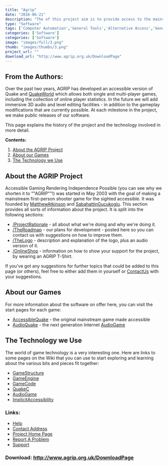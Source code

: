 ```yaml
---
title: "Agrip"
date: "2016-06-21"
description: "The of this project aim is to provide access to the mainstream gaming community not by producing specialist \"\"accessible games\"\" but by making mainstream games - and their associated extension and development tools - accessible. Downloads include an accessible version of Quake, the popular PC game."
type: "Software"
tags: ['Computer Automation','General Tools','Alternative Access','General Tools' ]
categories: ['Software']
categories: ['Software']
image: "images/full/3.png"
thumb: "images/thumbs/3.png"
project_url: ""
download_url: "http://www.agrip.org.uk/DownloadPage"
---
```

From the Authors:
-----------------

  
Over the past two years, AGRIP has developed an accessible version of Quake and <a href="" quakeworld="">QuakeWorld</a> which allows both single and multi-player games, including the collection of online player statistics. In the future we will add immersive 3D audio and level editing facilities - in addition to the gameplay modifications that are currently possible. At each milestone in the project, we make public releases of our software.

This page explains the history of the project and the technology involved in more detail.

**Contents:**

1. <a href="" portal_factory="">About the AGRIP Project</a>
2. <a href="" portal_factory="">About our Games</a>
3. <a href="" portal_factory="">The Technology we Use</a>

About the AGRIP Project
-----------------------

Accessible Gaming Rendering Independence Possible (you can see why we shorten it to ""AGRIP""!) was started in May 2003 with the goal of making a mainstream first-person shooter game for the sighted accessible. It was founded by <a href="" matthewatkinson="">MatthewAtkinson</a> and <a href="" sabahattingucukoglu="">SabahattinGucukoglu</a>. This section provides all sorts of information about the project. It is split into the following sections:

- <a href="" projectinfosection="">/ProjectRationale</a> - all about what we're doing and why we're doing it.
- <a href="" projectinfosection="">/TheRoadmap</a> - our plans for development - posted here so you can contact us with suggestions on how to improve them.
- <a href="" projectinfosection="">/TheLogo</a> - description and explanation of the logo, plus an audio version of it.
- <a href="" projectinfosection="">/OnlineShop</a> - information on how to show your support for the project, by wearing an AGRIP T-Shirt.

If you've got any suggestions for further topics that could be added to this page (or others), feel free to either add them in yourself or <a contactus="" href="">ContactUs</a> with your suggestions.

About our Games
---------------

For more information about the software on offer here, you can visit the start pages for each game:

- <a accessiblequake="" href="">AccessibleQuake</a> - the original mainstream game made accessible
- <a audioquake="" href="">AudioQuake</a> - the next generation Internet <a audiogame="" href="">AudioGame</a>

The Technology we Use
---------------------

The world of game technology is a very interesting one. Here are links to some pages on the Wiki that you can use to start exploring and learning about the various bits and pieces fit together:

- <a gamestructure="" href="">GameStructure</a>
- <a gameengine="" href="">GameEngine</a>
- <a gamecode="" href="">GameCode</a>
- <a href="" quakec="">QuakeC</a>
- <a audiogame="" href="">AudioGame</a>
- <a href="" implicitaccessibility="">ImplicitAccessibility</a>

### Links:
- <a href="http://www.agrip.org.uk/DevelopmentSection">Help</a>
- <a href="mailto:developer@agrip.org.uk">Contact Address</a>
- <a href="http://www.agrip.org.uk/FrontPage">Project Home Page</a>
- <a href="http://www.agrip.org.uk/ContactUs">Report A Problem</a>
- <a href="http://www.agrip.org.uk/CommunityResources/MailingLists">Support</a>

### Download: http://www.agrip.org.uk/DownloadPage 